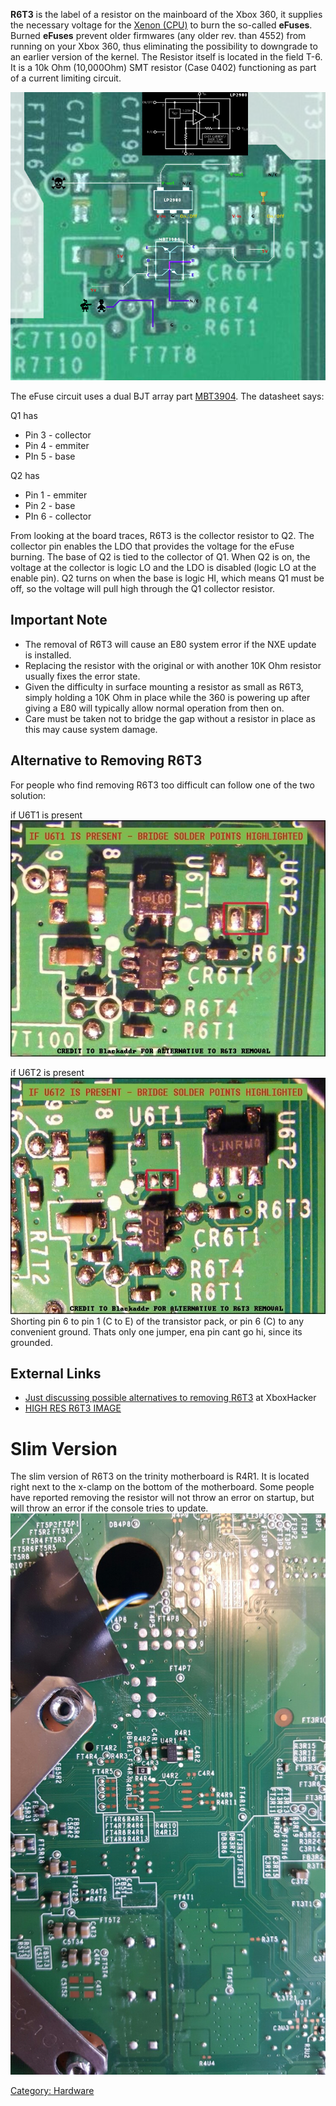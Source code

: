 **R6T3** is the label of a resistor on the mainboard of the Xbox 360, it
supplies the necessary voltage for the [Xenon (CPU)](./Console/Xenon_(CPU).md) to burn the so-called **eFuses**.
Burned **eFuses** prevent older firmwares (any older rev. than 4552)
from running on your Xbox 360, thus eliminating the possibility to
downgrade to an earlier version of the kernel.
The Resistor itself is located in the field T-6. It is a 10k Ohm (10,000Ohm)
SMT resistor (Case 0402) functioning as part of a current limiting circuit.

![Image](images/R6t3zoom.png)

The eFuse circuit uses a dual BJT array part
[MBT3904](http://www.datasheetcatalog.org/datasheet/lrc/MBT3904DW1T1.pdf).
The datasheet says:

Q1 has

  - Pin 3 - collector
  - Pin 4 - emmiter
  - PIn 5 - base

Q2 has

  - Pin 1 - emmiter
  - Pin 2 - base
  - PIn 6 - collector

From looking at the board traces, R6T3 is the collector resistor to
Q2.
The collector pin enables the LDO that provides the voltage for the
eFuse burning.
The base of Q2 is tied to the collector of Q1.
When Q2 is on, the voltage at the collector is logic LO and the LDO is
disabled (logic LO at the enable pin).
Q2 turns on when the base is logic HI, which means Q1 must be off, so
the voltage will pull high through the Q1 collector resistor.

## Important Note

  - The removal of R6T3 will cause an E80 system error if the NXE update
    is installed.
  - Replacing the resistor with the original or with another 10K Ohm
    resistor usually fixes the error state.
  - Given the difficulty in surface mounting a resistor as small as
    R6T3, simply holding a 10K Ohm in place while the 360 is powering up
    after giving a E80 will typically allow normal operation from then
    on.
  - Care must be taken not to bridge the gap without a resistor in place
    as this may cause system damage.

## Alternative to Removing R6T3

For people who find removing R6T3 too difficult can follow one of the
two solution:

if U6T1 is present
![Solder Points to Bridge on Xenon](images/Xenon1DONE12.jpg)

if U6T2 is present
![Solder Points to Bridge on Jasper](images/Jasper1DONE12.jpg)
Shorting pin 6 to pin 1 (C to E) of the transistor pack, or pin 6 (C) to
any convenient ground. Thats only one jumper, ena pin cant go hi, since
its grounded.

## External Links

  - [Just discussing possible alternatives to removing R6T3](https://web.archive.org/web/20100213101317/http://www.xboxhacker.org/index.php?topic=13658.0) at XboxHacker
  - [HIGH RES R6T3 IMAGE](http://www.360mods.net/modules/coppermine/albums/userpics/efuse/r6t3.jpg)

# Slim Version

The slim version of R6T3 on the trinity motherboard is R4R1. It is
located right next to the x-clamp on the bottom of the motherboard. Some
people have reported removing the resistor will not throw an error on
startup, but will throw an error if the console tries to update.
![R4R1](images/Trinity_R4R1.jpg)

[Category: Hardware](./index.md)
